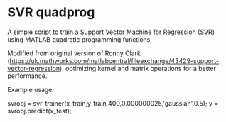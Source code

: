 # SVR quadprog

A simple script to train a Support Vector Machine for Regression (SVR) using MATLAB quadratic programming functions. 

Modified from original version of Ronny Clark (https://uk.mathworks.com/matlabcentral/fileexchange/43429-support-vector-regression), optimizing kernel and matrix operations for a better performance.

Example usage:

svrobj = svr_trainer(x_train,y_train,400,0.000000025,'gaussian',0.5);
y = svrobj.predict(x_test);

